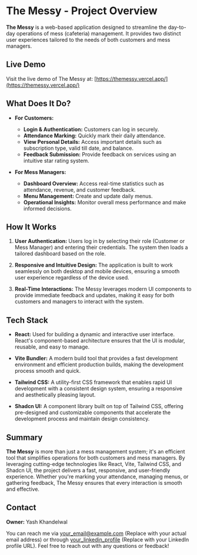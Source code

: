 # The Messy - Project Overview

**The Messy** is a web-based application designed to streamline the day-to-day operations of mess (cafeteria) management. It provides two distinct user experiences tailored to the needs of both customers and mess managers.

## Live Demo

Visit the live demo of The Messy at: [https://themessy.vercel.app/](https://themessy.vercel.app/)

## What Does It Do?

- **For Customers:**
    - **Login & Authentication:** Customers can log in securely.
    - **Attendance Marking:** Quickly mark their daily attendance.
    - **View Personal Details:** Access important details such as subscription type, valid till date, and balance.
    - **Feedback Submission:** Provide feedback on services using an intuitive star rating system.

- **For Mess Managers:**
    - **Dashboard Overview:** Access real-time statistics such as attendance, revenue, and customer feedback.
    - **Menu Management:** Create and update daily menus.
    - **Operational Insights:** Monitor overall mess performance and make informed decisions.

## How It Works

1. **User Authentication:**
    Users log in by selecting their role (Customer or Mess Manager) and entering their credentials. The system then loads a tailored dashboard based on the role.

2. **Responsive and Intuitive Design:**
    The application is built to work seamlessly on both desktop and mobile devices, ensuring a smooth user experience regardless of the device used.

3. **Real-Time Interactions:**
    The Messy leverages modern UI components to provide immediate feedback and updates, making it easy for both customers and managers to interact with the system.

## Tech Stack

- **React:**
    Used for building a dynamic and interactive user interface. React's component-based architecture ensures that the UI is modular, reusable, and easy to manage.

- **Vite Bundler:**
    A modern build tool that provides a fast development environment and efficient production builds, making the development process smooth and quick.

- **Tailwind CSS:**
    A utility-first CSS framework that enables rapid UI development with a consistent design system, ensuring a responsive and aesthetically pleasing layout.

- **Shadcn UI:**
    A component library built on top of Tailwind CSS, offering pre-designed and customizable components that accelerate the development process and maintain design consistency.

## Summary

**The Messy** is more than just a mess management system; it's an efficient tool that simplifies operations for both customers and mess managers. By leveraging cutting-edge technologies like React, Vite, Tailwind CSS, and Shadcn UI, the project delivers a fast, responsive, and user-friendly experience. Whether you're marking your attendance, managing menus, or gathering feedback, The Messy ensures that every interaction is smooth and effective.

## Contact

**Owner:** Yash Khandelwal

You can reach me via [your_email@example.com](mailto:your_email@example.com) (Replace with your actual email address) or through [your_linkedin_profile](your_linkedin_profile) (Replace with your LinkedIn profile URL).  Feel free to reach out with any questions or feedback!